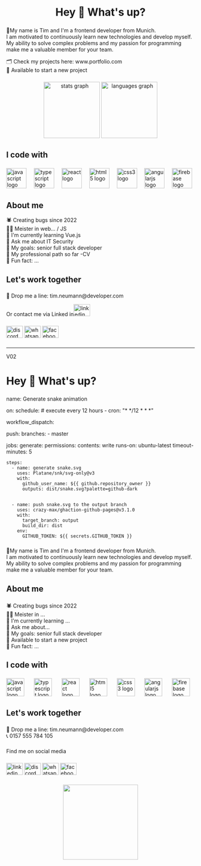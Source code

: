 

<h1 align="center">Hey 👋 What's up?</h1>

###

<p align="left">📌My name is Tim and I'm a frontend developer from Munich.<br>I am motivated to continuously learn new technologies and develop myself. My ability to solve complex problems and my passion for programming make me a valuable member for your team.</p>

<p align="left"> 🗂 Check my projects here: www.portfolio.com<br> 💼 Available to start a new project<br> </p>

###

<div align="center">
  <img src="https://github-readme-stats.vercel.app/api?username=Selina0501&hide_title=false&hide_rank=false&show_icons=true&include_all_commits=true&count_private=true&disable_animations=false&theme=dracula&locale=en&hide_border=false&order=1" height="150" alt="stats graph"  />
  <img src="https://github-readme-stats.vercel.app/api/top-langs?username=Selina0501&locale=en&hide_title=false&layout=compact&card_width=320&langs_count=5&theme=dracula&hide_border=false&order=2" height="150" alt="languages graph"  />
</div>

###

<h2 align="left">I code with</h2>

###

<div align="left">
  <img src="https://cdn.jsdelivr.net/gh/devicons/devicon/icons/javascript/javascript-original.svg" height="54" alt="javascript logo"  />
  <img width="12" />
  <img src="https://cdn.jsdelivr.net/gh/devicons/devicon/icons/typescript/typescript-original.svg" height="54" alt="typescript logo"  />
  <img width="12" />
  <img src="https://cdn.jsdelivr.net/gh/devicons/devicon/icons/react/react-original.svg" height="54" alt="react logo"  />
  <img width="12" />
  <img src="https://cdn.jsdelivr.net/gh/devicons/devicon/icons/html5/html5-original.svg" height="54" alt="html5 logo"  />
  <img width="12" />
  <img src="https://cdn.jsdelivr.net/gh/devicons/devicon/icons/css3/css3-original.svg" height="54" alt="css3 logo"  />
  <img width="12" />
  <img src="https://cdn.jsdelivr.net/gh/devicons/devicon/icons/angularjs/angularjs-original.svg" height="54" alt="angularjs logo"  />
  <img width="12" />
  <img src="https://cdn.jsdelivr.net/gh/devicons/devicon/icons/firebase/firebase-plain.svg" height="54" alt="firebase logo"  />
</div>

###

<h2 align="left">About me</h2>

<p align="left">🕷 Creating bugs since 2022<br>🧙‍♂️ Meister in web... / JS<br>🔭 I'm currently learning Vue.js<br>💬 Ask me about IT Security<br>🎯 My goals: senior full stack developer <br>📑 My professional path so far -CV<br>🎲 Fun fact: ...</p>

###

<h2 align="left">Let's work together</h2>

###

<p align="left">📨 Drop me a line: tim.neumann@developer.com<br>
<p align="left"> Or contact me via Linked in<img src="https://raw.githubusercontent.com/maurodesouza/profile-readme-generator/master/src/assets/icons/social/linkedin/default.svg" width="44" height="32" alt="linkedin logo"  /></p>

###

<div align="left">

  <img src="https://raw.githubusercontent.com/maurodesouza/profile-readme-generator/master/src/assets/icons/social/discord/default.svg" width="44" height="32" alt="discord logo"  />
  <img src="https://raw.githubusercontent.com/maurodesouza/profile-readme-generator/master/src/assets/icons/social/whatsapp/default.svg" width="44" height="32" alt="whatsapp logo"  />
  <img src="https://raw.githubusercontent.com/maurodesouza/profile-readme-generator/master/src/assets/icons/social/facebook/default.svg" width="44" height="32" alt="facebook logo"  />
</div>

###
-------------------------------------------------------------------------------------------------------------------------------------------------------------------------------
V02

###

<h1 align="left">Hey 👋 What's up?</h1>

###

name: Generate snake animation

on:
  schedule: # execute every 12 hours
    - cron: "* */12 * * *"

  workflow_dispatch:

  push:
    branches:
    - master

jobs:
  generate:
    permissions:
      contents: write
    runs-on: ubuntu-latest
    timeout-minutes: 5

    steps:
      - name: generate snake.svg
        uses: Platane/snk/svg-only@v3
        with:
          github_user_name: ${{ github.repository_owner }}
          outputs: dist/snake.svg?palette=github-dark


      - name: push snake.svg to the output branch
        uses: crazy-max/ghaction-github-pages@v3.1.0
        with:
          target_branch: output
          build_dir: dist
        env:
          GITHUB_TOKEN: ${{ secrets.GITHUB_TOKEN }}
###

<p align="left">📌My name is Tim and I'm a frontend developer from Munich.<br>I am motivated to continuously learn new technologies and develop myself. My ability to solve complex problems and my passion for programming make me a valuable member for your team.</p>

###

<h2 align="left">About me</h2>

###

<p align="left">🕷 Creating bugs since 2022<br>🧙‍♂️ Meister in ...<br>🔭 I'm currently learning ...<br>💬 Ask me about...<br>🎯 My goals: senior full stack developer <br>💼 Available to start a new project<br>🎲 Fun fact: ...</p>

###

<h2 align="left">I code with</h2>

###

<div align="left">
  <img src="https://cdn.jsdelivr.net/gh/devicons/devicon/icons/javascript/javascript-original.svg" height="48" alt="javascript logo"  />
  <img width="18" />
  <img src="https://cdn.jsdelivr.net/gh/devicons/devicon/icons/typescript/typescript-original.svg" height="48" alt="typescript logo"  />
  <img width="18" />
  <img src="https://cdn.jsdelivr.net/gh/devicons/devicon/icons/react/react-original.svg" height="48" alt="react logo"  />
  <img width="18" />
  <img src="https://cdn.jsdelivr.net/gh/devicons/devicon/icons/html5/html5-original.svg" height="48" alt="html5 logo"  />
  <img width="18" />
  <img src="https://cdn.jsdelivr.net/gh/devicons/devicon/icons/css3/css3-original.svg" height="48" alt="css3 logo"  />
  <img width="18" />
  <img src="https://cdn.jsdelivr.net/gh/devicons/devicon/icons/angularjs/angularjs-original.svg" height="48" alt="angularjs logo"  />
  <img width="18" />
  <img src="https://cdn.jsdelivr.net/gh/devicons/devicon/icons/firebase/firebase-plain.svg" height="48" alt="firebase logo"  />
</div>

###

<h2 align="left">Let's work together</h2>

###

<p align="left">📨 Drop me a line: tim.neumann@developer.com<br>📞 0157 555 784 105</p>

###

<p align="left">Find me on social media</p>

###

<div align="left">
  <img src="https://raw.githubusercontent.com/maurodesouza/profile-readme-generator/master/src/assets/icons/social/linkedin/default.svg" width="44" height="32" alt="linkedin logo"  />
  <img src="https://raw.githubusercontent.com/maurodesouza/profile-readme-generator/master/src/assets/icons/social/discord/default.svg" width="44" height="32" alt="discord logo"  />
  <img src="https://raw.githubusercontent.com/maurodesouza/profile-readme-generator/master/src/assets/icons/social/whatsapp/default.svg" width="44" height="32" alt="whatsapp logo"  />
  <img src="https://raw.githubusercontent.com/maurodesouza/profile-readme-generator/master/src/assets/icons/social/facebook/default.svg" width="44" height="32" alt="facebook logo"  />
</div>

###
<div align="center">
  <img height="200" src="https://miro.medium.com/v2/resize:fit:1360/format:webp/1*IRGHmiGsa16stedQvIaZfw.gif"  />
</div>

###
